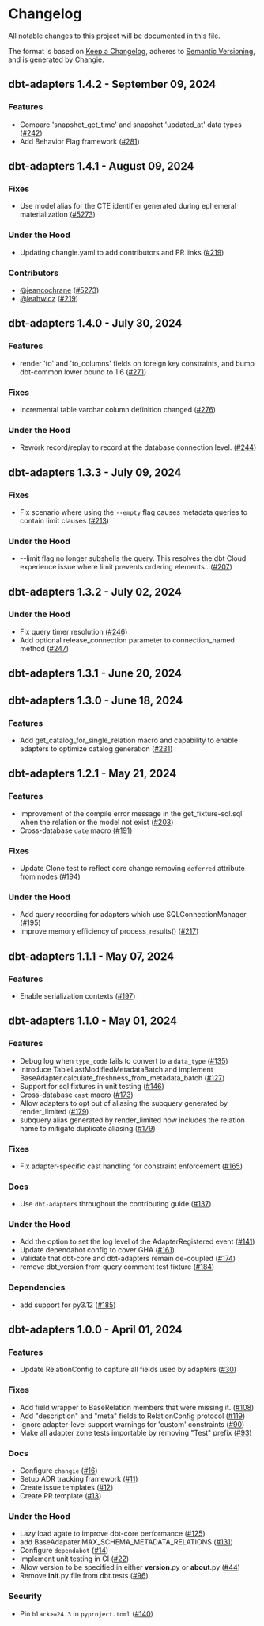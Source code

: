 # Changelog
All notable changes to this project will be documented in this file.

The format is based on [Keep a Changelog](https://keepachangelog.com/en/1.0.0/),
adheres to [Semantic Versioning](https://semver.org/spec/v2.0.0.html),
and is generated by [Changie](https://github.com/miniscruff/changie).

## dbt-adapters 1.4.2 - September 09, 2024

### Features

- Compare 'snapshot_get_time' and snapshot 'updated_at' data types ([#242](https://github.com/dbt-labs/dbt-adapters/issues/242))
- Add Behavior Flag framework ([#281](https://github.com/dbt-labs/dbt-adapters/issues/281))



## dbt-adapters 1.4.1 - August 09, 2024

### Fixes

- Use model alias for the CTE identifier generated during ephemeral materialization ([#5273](https://github.com/dbt-labs/dbt-adapters/issues/5273))

### Under the Hood

- Updating changie.yaml to add contributors and PR links ([#219](https://github.com/dbt-labs/dbt-adapters/issues/219))

### Contributors
- [@jeancochrane](https://github.com/jeancochrane) ([#5273](https://github.com/dbt-labs/dbt-adapters/issues/5273))
- [@leahwicz](https://github.com/leahwicz) ([#219](https://github.com/dbt-labs/dbt-adapters/issues/219))

## dbt-adapters 1.4.0 - July 30, 2024

### Features

- render 'to' and 'to_columns' fields on foreign key constraints, and bump dbt-common lower bound to 1.6 ([#271](https://github.com/dbt-labs/dbt-adapters/issues/271))

### Fixes

- Incremental table varchar column definition changed ([#276](https://github.com/dbt-labs/dbt-adapters/issues/276))

### Under the Hood

- Rework record/replay to record at the database connection level. ([#244](https://github.com/dbt-labs/dbt-adapters/issues/244))

## dbt-adapters 1.3.3 - July 09, 2024

### Fixes

* Fix scenario where using the `--empty` flag causes metadata queries to contain limit clauses ([#213](https://github.com/dbt-labs/dbt-adapters/issues/213))

### Under the Hood

* --limit flag no longer subshells the query. This resolves the dbt Cloud experience issue where limit prevents ordering elements.. ([#207](https://github.com/dbt-labs/dbt-adapters/issues/207))

## dbt-adapters 1.3.2 - July 02, 2024

### Under the Hood

* Fix query timer resolution ([#246](https://github.com/dbt-labs/dbt-adapters/issues/246))
* Add optional release_connection parameter to connection_named method ([#247](https://github.com/dbt-labs/dbt-adapters/issues/247))

## dbt-adapters 1.3.1 - June 20, 2024

## dbt-adapters 1.3.0 - June 18, 2024

### Features

* Add get_catalog_for_single_relation macro and capability to enable adapters to optimize catalog generation ([#231](https://github.com/dbt-labs/dbt-adapters/issues/231))

## dbt-adapters 1.2.1 - May 21, 2024

### Features

* Improvement of the compile error message in the get_fixture-sql.sql when the relation or the model not exist ([#203](https://github.com/dbt-labs/dbt-adapters/issues/203))
* Cross-database `date` macro ([#191](https://github.com/dbt-labs/dbt-adapters/issues/191))

### Fixes

* Update Clone test to reflect core change removing `deferred` attribute from nodes ([#194](https://github.com/dbt-labs/dbt-adapters/issues/194))

### Under the Hood

* Add query recording for adapters which use SQLConnectionManager ([#195](https://github.com/dbt-labs/dbt-adapters/issues/195))
* Improve memory efficiency of process_results() ([#217](https://github.com/dbt-labs/dbt-adapters/issues/217))

## dbt-adapters 1.1.1 - May 07, 2024

### Features

* Enable serialization contexts ([#197](https://github.com/dbt-labs/dbt-adapters/issues/197))

## dbt-adapters 1.1.0 - May 01, 2024

### Features

* Debug log when `type_code` fails to convert to a `data_type` ([#135](https://github.com/dbt-labs/dbt-adapters/issues/135))
* Introduce TableLastModifiedMetadataBatch and implement BaseAdapter.calculate_freshness_from_metadata_batch ([#127](https://github.com/dbt-labs/dbt-adapters/issues/127))
* Support for sql fixtures in unit testing ([#146](https://github.com/dbt-labs/dbt-adapters/issues/146))
* Cross-database `cast` macro ([#173](https://github.com/dbt-labs/dbt-adapters/issues/173))
* Allow adapters to opt out of aliasing the subquery generated by render_limited ([#179](https://github.com/dbt-labs/dbt-adapters/issues/179))
* subquery alias generated by render_limited now includes the relation name to mitigate duplicate aliasing ([#179](https://github.com/dbt-labs/dbt-adapters/issues/179))

### Fixes

* Fix adapter-specific cast handling for constraint enforcement ([#165](https://github.com/dbt-labs/dbt-adapters/issues/165))

### Docs

* Use `dbt-adapters` throughout the contributing guide ([#137](https://github.com/dbt-labs/dbt-adapters/issues/137))

### Under the Hood

* Add the option to set the log level of the AdapterRegistered event ([#141](https://github.com/dbt-labs/dbt-adapters/issues/141))
* Update dependabot config to cover GHA ([#161](https://github.com/dbt-labs/dbt-adapters/issues/161))
* Validate that dbt-core and dbt-adapters remain de-coupled ([#174](https://github.com/dbt-labs/dbt-adapters/issues/174))
* remove dbt_version from query comment test fixture ([#184](https://github.com/dbt-labs/dbt-adapters/issues/184))

### Dependencies

* add support for py3.12 ([#185](https://github.com/dbt-labs/dbt-adapters/issues/185))

## dbt-adapters 1.0.0 - April 01, 2024

### Features

* Update RelationConfig to capture all fields used by adapters ([#30](https://github.com/dbt-labs/dbt-adapters/issues/30))

### Fixes

* Add field wrapper to BaseRelation members that were missing it. ([#108](https://github.com/dbt-labs/dbt-adapters/issues/108))
* Add "description" and "meta" fields to RelationConfig protocol ([#119](https://github.com/dbt-labs/dbt-adapters/issues/119))
* Ignore adapter-level support warnings for 'custom' constraints ([#90](https://github.com/dbt-labs/dbt-adapters/issues/90))
* Make all adapter zone tests importable by removing "Test" prefix ([#93](https://github.com/dbt-labs/dbt-adapters/issues/93))

### Docs

* Configure `changie` ([#16](https://github.com/dbt-labs/dbt-adapters/issues/16))
* Setup ADR tracking framework ([#11](https://github.com/dbt-labs/dbt-adapters/issues/11))
* Create issue templates ([#12](https://github.com/dbt-labs/dbt-adapters/issues/12))
* Create PR template ([#13](https://github.com/dbt-labs/dbt-adapters/issues/13))

### Under the Hood

* Lazy load agate to improve dbt-core performance ([#125](https://github.com/dbt-labs/dbt-adapters/issues/125))
* add BaseAdapater.MAX_SCHEMA_METADATA_RELATIONS ([#131](https://github.com/dbt-labs/dbt-adapters/issues/131))
* Configure `dependabot` ([#14](https://github.com/dbt-labs/dbt-adapters/issues/14))
* Implement unit testing in CI ([#22](https://github.com/dbt-labs/dbt-adapters/issues/22))
* Allow version to be specified in either __version__.py or __about__.py ([#44](https://github.com/dbt-labs/dbt-adapters/issues/44))
* Remove __init__.py file from dbt.tests ([#96](https://github.com/dbt-labs/dbt-adapters/issues/96))

### Security

* Pin `black>=24.3` in `pyproject.toml` ([#140](https://github.com/dbt-labs/dbt-adapters/issues/140))
